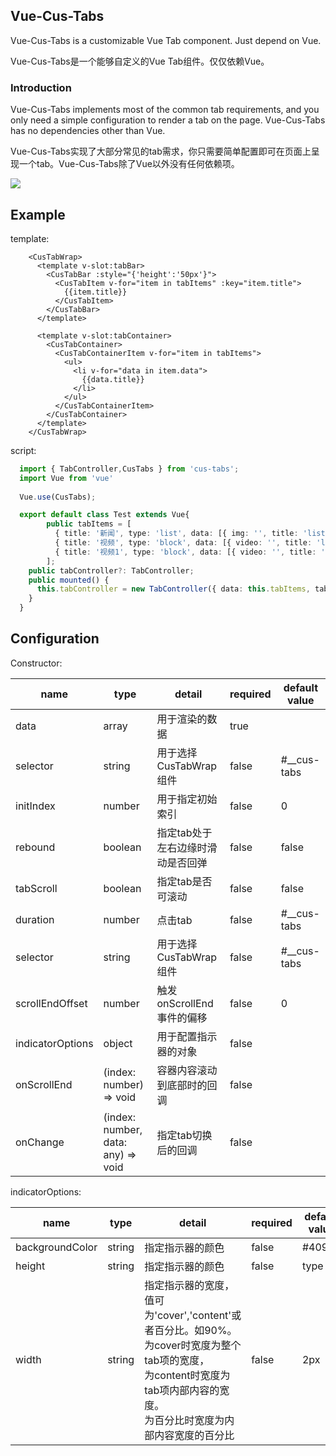 <h2>
    Vue-Cus-Tabs
</h2>

<p>Vue-Cus-Tabs is a customizable Vue Tab component. Just depend on Vue.</p>

<p>Vue-Cus-Tabs是一个能够自定义的Vue Tab组件。仅仅依赖Vue。</p>

### Introduction

Vue-Cus-Tabs implements most of the common tab requirements, and you only need a simple configuration to render a tab on the page. Vue-Cus-Tabs has no dependencies other than Vue.   
   
Vue-Cus-Tabs实现了大部分常见的tab需求，你只需要简单配置即可在页面上呈现一个tab。Vue-Cus-Tabs除了Vue以外没有任何依赖项。   

<img src="http://tva1.sinaimg.cn/large/007X8olVly1g754skmf37g308c0c87wj.gif"/>

## Example
template:
```vue
    <CusTabWrap>
      <template v-slot:tabBar>
        <CusTabBar :style="{'height':'50px'}">
          <CusTabItem v-for="item in tabItems" :key="item.title">
            {{item.title}}
          </CusTabItem>
        </CusTabBar>
      </template>

      <template v-slot:tabContainer>
        <CusTabContainer>
          <CusTabContainerItem v-for="item in tabItems">
            <ul>
              <li v-for="data in item.data">
                {{data.title}}
              </li>
            </ul>
          </CusTabContainerItem>
        </CusTabContainer>
      </template>
    </CusTabWrap>
```
script:
```typescript
  import { TabController,CusTabs } from 'cus-tabs';
  import Vue from 'vue'
 
  Vue.use(CusTabs);

  export default class Test extends Vue{
        public tabItems = [
          { title: '新闻', type: 'list', data: [{ img: '', title: 'list item title' }] },
          { title: '视频', type: 'block', data: [{ video: '', title: 'list item title' }] },
          { title: '视频1', type: 'block', data: [{ video: '', title: 'list item title' }] },
        ];
    public tabController?: TabController;
    public mounted() {
      this.tabController = new TabController({ data: this.tabItems, tabScroll: true, initIndex: 1 });
    }
  }
```

## Configuration

Constructor:

| name | type | detail | required | default value |
| --- | --- | --- | --- | --- |
| data | array | 用于渲染的数据 | true |  | 
| selector | string | 用于选择CusTabWrap组件 | false | #__cus-tabs | 
| initIndex | number | 用于指定初始索引 | false | 0 | 
| rebound | boolean | 指定tab处于左右边缘时滑动是否回弹 | false | false | 
| tabScroll | boolean | 指定tab是否可滚动 | false | false | 
| duration | number | 点击tab | false | #__cus-tabs | 
| selector | string | 用于选择CusTabWrap组件 | false | #__cus-tabs | 
| scrollEndOffset | number | 触发onScrollEnd事件的偏移 | false | 0 | 
| indicatorOptions | object | 用于配置指示器的对象 | false |  | 
| onScrollEnd | (index: number) => void | 容器内容滚动到底部时的回调 | false |  | 
| onChange | (index: number, data: any) => void | 指定tab切换后的回调 | false |  | 

indicatorOptions:

| name | type | detail | required | default value |
| --- | --- | --- | --- | --- |
| backgroundColor | string | 指定指示器的颜色 | false | #409eff | 
| height | string | 指定指示器的颜色 | false | type | 
| width | string | 指定指示器的宽度，值可为'cover','content'或者百分比。如90%。<br/>为cover时宽度为整个tab项的宽度，<br/>为content时宽度为tab项内部内容的宽度。<br/>为百分比时宽度为内部内容宽度的百分比 | false | 2px | 
